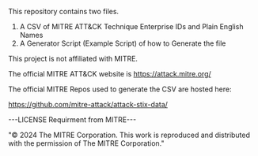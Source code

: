 This repository contains two files. 

1. A CSV of MITRE ATT&CK Technique Enterprise IDs and Plain English Names
2. A Generator Script (Example Script) of how to Generate the file

 
This project is not affiliated with MITRE. 

The official MITRE ATT&CK website is https://attack.mitre.org/ 

The official MITRE Repos used to generate the CSV are hosted here:  

https://github.com/mitre-attack/attack-stix-data/  



---LICENSE Requirment from MITRE---


"© 2024 The MITRE Corporation. This work is reproduced and distributed with the permission of The MITRE Corporation."
